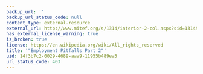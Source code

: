 ```yaml
---
backup_url: ''
backup_url_status_code: null
content_type: external-resource
external_url: http://www.mitef.org/s/1314/interior-2-col.aspx?sid=1314&gid=5&pgid=5791
has_external_license_warning: true
is_broken: true
license: https://en.wikipedia.org/wiki/All_rights_reserved
title: '"Employment Pitfalls Part 2"'
uid: 14f3b7c2-0029-4689-aaa9-11955b489ea5
url_status_code: 403
---
```

